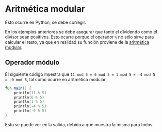 # Aritmética modular

Esto ocurre en Python, se debe corregir.

En los ejemplos anteriores se debe asegurar que tanto el dividendo como el divisor sean positivos.
Esto ocurre porque el operador `%` no sólo sirve para calcular el resto, ya que en realidad su función proviene de la [aritmética modular](https://es.khanacademy.org/computing/computer-science/cryptography/modarithmetic/a/what-is-modular-arithmetic).

## Operador módulo

El siguiente código muestra que `11 mod 5 = 6 mod 5 = 1 mod 5 = -4 mod 5 = -9 mod 5`, tal como ocurre en aritmética modular.

```kotlin
fun main() {
    println(11 % 5)
    println(6 % 5)
    println(1 % 5)
    println(-4 % 5)
    println(-9 % 5)
}
```

Esto se puede ver en la salida, debido a que muestra la misma para todos.

```text
```
